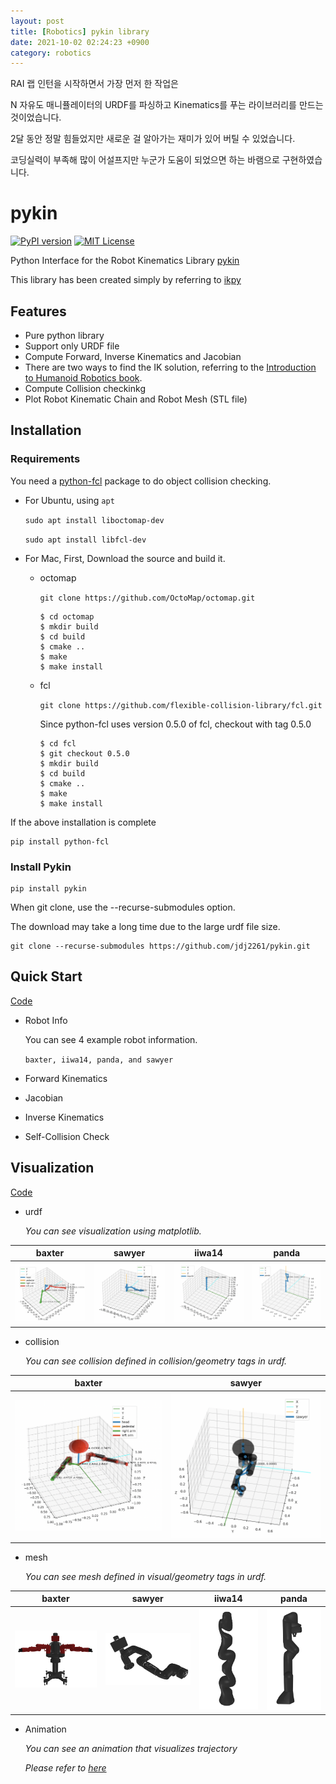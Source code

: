 ```yaml
---
layout: post
title: [Robotics] pykin library 
date: 2021-10-02 02:24:23 +0900
category: robotics
---
```

RAI 랩 인턴을 시작하면서 가장 먼저 한 작업은

N 자유도 매니퓰레이터의 URDF를 파싱하고 Kinematics를 푸는 라이브러리를 만드는 것이었습니다.

2달 동안 정말 힘들었지만 새로운 걸 알아가는 재미가 있어 버틸 수 있었습니다.

코딩실력이 부족해 많이 어설프지만 누군가 도움이 되었으면 하는 바램으로 구현하였습니다.

# pykin

[![PyPI version](https://badge.fury.io/py/pykin.svg)](https://badge.fury.io/py/pykin)  [![MIT License](http://img.shields.io/badge/license-MIT-blue.svg?style=flat)](LICENSE)

Python Interface for the Robot Kinematics Library <a href="https://jdj2261.github.io/pykin/" target="_blank">pykin</a>

This library has been created simply by referring to <a href="https://github.com/Phylliade/ikpy.git)" target="_blank">ikpy</a>

## Features

- Pure python library
- Support only URDF file
- Compute Forward, Inverse Kinematics and Jacobian
- There are two ways to find the IK solution, referring to the [Introduction to Humanoid Robotics book](https://link.springer.com/book/10.1007/978-3-642-54536-8).
- Compute Collision checkinkg
- Plot Robot Kinematic Chain and Robot Mesh (STL file)

## Installation

### Requirements

You need a <a href="https://github.com/BerkeleyAutomation/python-fcl)" target="_blank">python-fcl</a> package to do object collision checking.

- For Ubuntu, using  `apt`

  `sudo apt install liboctomap-dev`

  `sudo apt install libfcl-dev`
- For Mac, First, Download the source and build it.

  - octomap

    `git clone https://github.com/OctoMap/octomap.git`

    ~~~
    $ cd octomap
    $ mkdir build
    $ cd build
    $ cmake ..
    $ make
    $ make install
    ~~~
  - fcl

    `git clone https://github.com/flexible-collision-library/fcl.git`

    Since python-fcl uses version 0.5.0 of fcl, checkout with tag 0.5.0

    ~~~
    $ cd fcl
    $ git checkout 0.5.0
    $ mkdir build
    $ cd build
    $ cmake ..
    $ make
    $ make install
    ~~~

If the above installation is complete

~~~
pip install python-fcl
~~~

### Install Pykin

~~~
pip install pykin
~~~

When git clone, use the --recurse-submodules option.

The download may take a long time due to the large urdf file size.

~~~
git clone --recurse-submodules https://github.com/jdj2261/pykin.git
~~~

## Quick Start

<a href="https://github.com/jdj2261/pykin/tree/main/example" target="_blank">Code</a>

- Robot Info

  You can see 4 example robot information.

  `baxter, iiwa14, panda, and sawyer`
- Forward Kinematics
- Jacobian
- Inverse Kinematics
- Self-Collision Check

## Visualization

<a href="https://github.com/jdj2261/pykin/tree/main/example" target="_blank">Code</a>

- urdf

  *You can see visualization using matplotlib.*


|                        baxter                        |                        sawyer                        |                        iiwa14                        |                        panda                        |
| :-----------------------------------------------------: | :-----------------------------------------------------: | :-----------------------------------------------------: | :---------------------------------------------------: |
| ![baxter](/public/img/2021-10-02-robotics-baxter.png) | ![sawyer](/public/img/2021-10-02-robotics-sawyer.png) | ![iiwa14](/public/img/2021-10-02-robotics-iiwa14.png) | ![panda](/public/img/2021-10-02-robotics-panda.png) |

- collision

  *You can see collision defined in collision/geometry tags in urdf.*


|                             baxter                             |                             sawyer                             |
| :---------------------------------------------------------------: | :---------------------------------------------------------------: |
| ![baxter](/public/img/2021-10-02-robotics-baxter_collision.png) | ![baxter](/public/img/2021-10-02-robotics-sawyer_collision.png) |

- mesh

  *You can see  mesh defined in visual/geometry tags in urdf.*


|                           baxter                           |                           sawyer                           |                           iiwa14                           |                           panda                           |
| :----------------------------------------------------------: | :----------------------------------------------------------: | :----------------------------------------------------------: | :---------------------------------------------------------: |
| ![baxter](/public/img/2021-10-02-robotics-baxter_mesh.png) | ![baxter](/public/img/2021-10-02-robotics-sawyer_mesh.png) | ![baxter](/public/img/2021-10-02-robotics-iiwa14_mesh.png) | ![baxter](/public/img/2021-10-02-robotics-panda_mesh.png) |

- Animation

  *You can see an animation that visualizes trajectory*

  *Please refer to  <a href="https://github.com/jdj2261/pykin/blob/main/example/visualization/robot_animation_test.py" target="_blank">here</a>*

